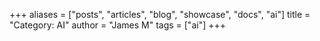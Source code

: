 +++
aliases = ["posts", "articles", "blog", "showcase", "docs", "ai"]
title = "Category: AI"
author = "James M"
tags = ["ai"]
+++

